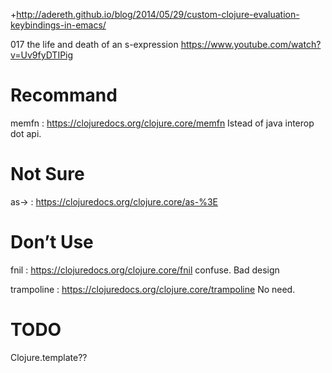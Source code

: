 +http://adereth.github.io/blog/2014/05/29/custom-clojure-evaluation-keybindings-in-emacs/

017 the life and death of an s-expression
https://www.youtube.com/watch?v=Uv9fyDTIPig



# Recommand
memfn : https://clojuredocs.org/clojure.core/memfn
Istead of java interop dot api.



# Not Sure
as-> : https://clojuredocs.org/clojure.core/as-%3E


# Don’t Use
fnil : https://clojuredocs.org/clojure.core/fnil
confuse. Bad design

trampoline : https://clojuredocs.org/clojure.core/trampoline
No need.


# TODO
Clojure.template??
